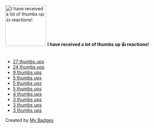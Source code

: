 <img src="https://my-badges.github.io/my-badges/thumbs-up.png" alt="I have received a lot of thumbs up 👍 reactions!" title="I have received a lot of thumbs up 👍 reactions!" width="128">
<strong>I have received a lot of thumbs up 👍 reactions!</strong>
<br><br>

- [27 thumbs ups](https://github.com/TypeStrong/atom-typescript/issues/1108#issuecomment-275689556)
- [24 thumbs ups](https://github.com/eslint-community/eslint-plugin-security/issues/26#issuecomment-612886359)
- [9 thumbs ups](https://github.com/TypeStrong/atom-typescript/issues/1317#issuecomment-321228643)
- [5 thumbs ups](https://github.com/TypeStrong/atom-typescript/issues/1474)
- [5 thumbs ups](https://github.com/bitwarden/clients/issues/1270)
- [5 thumbs ups](https://github.com/atom/tree-view/issues/796#issuecomment-244946889)
- [4 thumbs ups](https://github.com/lodash/lodash/issues/852#issuecomment-360984652)
- [3 thumbs ups](https://github.com/atom/fuzzy-finder/issues/270)
- [3 thumbs ups](https://github.com/TypeStrong/atom-typescript/issues/1288)
- [3 thumbs ups](https://github.com/es-analysis/plato/issues/142#issuecomment-236840771)


Created by <a href="https://github.com/my-badges/my-badges">My Badges</a>
